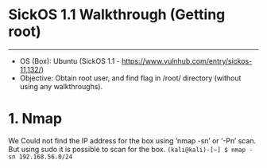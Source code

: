 # SickOS 1.1 Walkthrough (Getting root)
-----------------------------------------
- OS (Box): Ubuntu (SickOS 1.1 - https://www.vulnhub.com/entry/sickos-11,132/)
- Objective: Obtain root user, and find flag in /root/ directory (without using any walkthroughs).


# 1. Nmap
We Could not find the IP address for the box using ‘nmap -sn’ or ‘-Pn’ scan. But using sudo it is possible to scan for the box.
`(kali@kali)-[~] $ nmap -sn 192.168.56.0/24`
